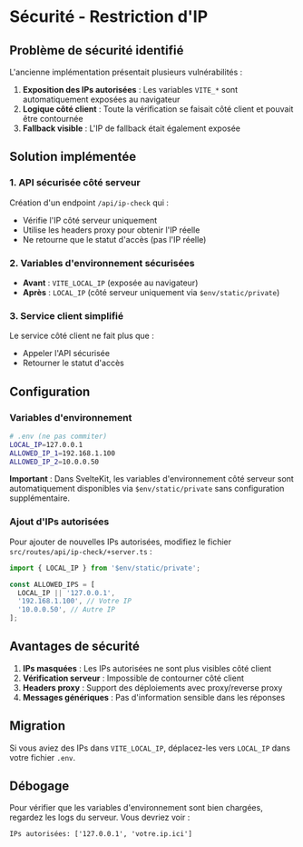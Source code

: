# Sécurité - Restriction d'IP

## Problème de sécurité identifié

L'ancienne implémentation présentait plusieurs vulnérabilités :

1. **Exposition des IPs autorisées** : Les variables `VITE_*` sont automatiquement exposées au navigateur
2. **Logique côté client** : Toute la vérification se faisait côté client et pouvait être contournée
3. **Fallback visible** : L'IP de fallback était également exposée

## Solution implémentée

### 1. API sécurisée côté serveur

Création d'un endpoint `/api/ip-check` qui :

- Vérifie l'IP côté serveur uniquement
- Utilise les headers proxy pour obtenir l'IP réelle
- Ne retourne que le statut d'accès (pas l'IP réelle)

### 2. Variables d'environnement sécurisées

- **Avant** : `VITE_LOCAL_IP` (exposée au navigateur)
- **Après** : `LOCAL_IP` (côté serveur uniquement via `$env/static/private`)

### 3. Service client simplifié

Le service côté client ne fait plus que :

- Appeler l'API sécurisée
- Retourner le statut d'accès

## Configuration

### Variables d'environnement

```bash
# .env (ne pas commiter)
LOCAL_IP=127.0.0.1
ALLOWED_IP_1=192.168.1.100
ALLOWED_IP_2=10.0.0.50
```

**Important** : Dans SvelteKit, les variables d'environnement côté serveur sont automatiquement disponibles via `$env/static/private` sans configuration supplémentaire.

### Ajout d'IPs autorisées

Pour ajouter de nouvelles IPs autorisées, modifiez le fichier `src/routes/api/ip-check/+server.ts` :

```typescript
import { LOCAL_IP } from '$env/static/private';

const ALLOWED_IPS = [
  LOCAL_IP || '127.0.0.1',
  '192.168.1.100', // Votre IP
  '10.0.0.50', // Autre IP
];
```

## Avantages de sécurité

1. **IPs masquées** : Les IPs autorisées ne sont plus visibles côté client
2. **Vérification serveur** : Impossible de contourner côté client
3. **Headers proxy** : Support des déploiements avec proxy/reverse proxy
4. **Messages génériques** : Pas d'information sensible dans les réponses

## Migration

Si vous aviez des IPs dans `VITE_LOCAL_IP`, déplacez-les vers `LOCAL_IP` dans votre fichier `.env`.

## Débogage

Pour vérifier que les variables d'environnement sont bien chargées, regardez les logs du serveur. Vous devriez voir :

```
IPs autorisées: ['127.0.0.1', 'votre.ip.ici']
```
